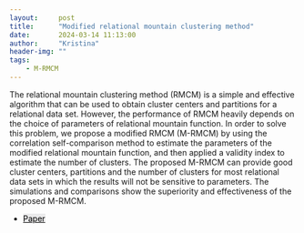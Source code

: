 ```yaml
---
layout:     post
title:      "Modified relational mountain clustering method"
date:       2024-03-14 11:13:00
author:     "Kristina"
header-img: ""
tags:
    - M-RMCM
---
```


<div class="content">
<p>
The relational mountain clustering method (RMCM) is a simple and effective algorithm that can be used to obtain cluster centers and partitions for a relational data set. However, the performance of RMCM heavily depends on the choice of parameters of relational mountain function. In order to solve this problem, we propose a modified RMCM (M-RMCM) by using the correlation self-comparison method to estimate the parameters of the modified relational mountain function, and then applied a validity index to estimate the number of clusters. The proposed M-RMCM can provide good cluster centers, partitions and the number of clusters for most relational data sets in which the results will not be sensitive to parameters. The simulations and comparisons show the superiority and effectiveness of the proposed M-RMCM.</p>
<ul class="actions">
<li><a href="https://link.springer.com/chapter/10.1007/978-3-319-91253-0_64" class="button"
style="color: black;background-color: rgba(75, 75, 76, 0.100);">Paper</a></li>
</ul>
</div>
